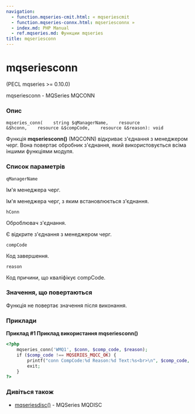 ```yaml
---
navigation:
  - function.mqseries-cmit.html: « mqseriescmit
  - function.mqseries-connx.html: mqseriesconnx »
  - index.md: PHP Manual
  - ref.mqseries.md: Функции mqseries
title: mqseriesconn
---
```

# mqseriesconn

(PECL mqseries >= 0.10.0)

mqseriesconn - MQSeries MQCONN

### Опис

```methodsynopsis
mqseries_conn(    string $qManagerName,    resource &$hconn,    resource &$compCode,    resource &$reason): void
```

Функція **mqseriesconn()** (MQCONN) відкриває з'єднання з менеджером черг. Вона повертає обробник з'єднання, який використовується всіма іншими функціями модуля.

### Список параметрів

`qManagerName`

Ім'я менеджера черг.

Ім'я менеджера черг, з яким встановлюється з'єднання.

`hConn`

Оброблювач з'єднання.

Є відкрите з'єднання з менеджером черг.

`compCode`

Код завершення.

`reason`

Код причини, що кваліфікує compCode.

### Значення, що повертаються

Функція не повертає значення після виконання.

### Приклади

**Приклад #1 Приклад використання **mqseriesconn()****

```php
<?php
    mqseries_conn('WMQ1', $conn, $comp_code, $reason);
    if ($comp_code !== MQSERIES_MQCC_OK) {
        printf("conn CompCode:%d Reason:%d Text:%s<br>\n", $comp_code, $reason, mqseries_strerror($reason));
        exit;
    }
?>
```

### Дивіться також

-   [mqseriesdisc()](function.mqseries-disc.md) - MQSeries MQDISC
